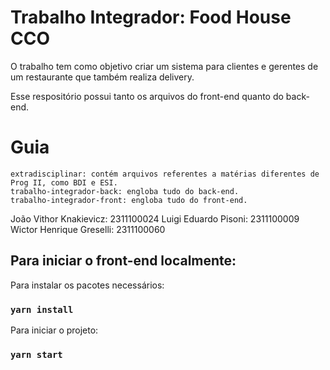 # Trabalho Integrador: Food House CCO

O trabalho tem como objetivo criar um sistema para clientes e gerentes de um restaurante que também realiza delivery.

Esse respositório possui tanto os arquivos do front-end quanto do back-end.

# Guia

    extradisciplinar: contém arquivos referentes a matérias diferentes de Prog II, como BDI e ESI.
    trabalho-integrador-back: engloba tudo do back-end.
    trabalho-integrador-front: engloba tudo do front-end.

João Vithor Knakievicz: 2311100024
Luigi Eduardo Pisoni: 2311100009
Wictor Henrique Greselli: 2311100060

## Para iniciar o front-end localmente:

Para instalar os pacotes necessários:

### `yarn install`

Para iniciar o projeto:

### `yarn start`

